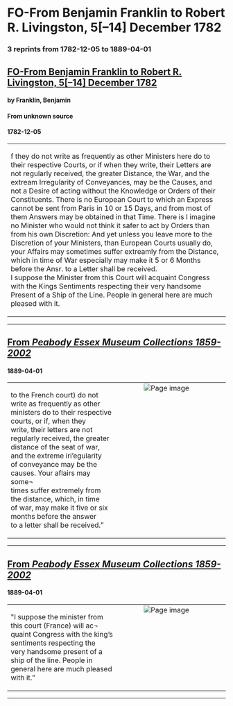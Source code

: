 
# FO-From Benjamin Franklin to Robert R. Livingston, 5[–14] December 1782

### 3 reprints from 1782-12-05 to 1889-04-01

## [FO-From Benjamin Franklin to Robert R. Livingston, 5[–14] December 1782](https://founders.archives.gov/documents/Franklin/01-38-02-0305)

#### by Franklin, Benjamin

#### From unknown source

#### 1782-12-05

<table style="width: 100%;"><tr><td style="width: 50%">

f they do not write as frequently as other Ministers here do to their respective Courts, or if when they write, their Letters are not regularly received, the greater Distance, the War, and the extream Irregularity of Conveyances, may be the Causes, and not a Desire of acting without the Knowledge or Orders of their Constituents. There is no European Court to which an Express cannot be sent from Paris in 10 or 15 Days, and from most of them Answers may be obtained in that Time. There is I imagine no Minister who would not think it safer to act by Orders than from his own Discretion: And yet unless you leave more to the Discretion of your Ministers, than European Courts usually do, your Affairs may sometimes suffer extreamly from the Distance, which in time of War especially may make it 5 or 6 Months before the Ansr. to a Letter shall be received.  
I suppose the Minister from this Court will acquaint Congress with the Kings Sentiments respecting their very handsome Present of a Ship of the Line. People in general here are much pleased with it.
</td></tr></table>

---

## [From _Peabody Essex Museum Collections 1859-2002_](https://archive.org/details/sim_peabody-essex-museum-collections_april-may-june-1889_26_4-6/page/n13/mode/1up?view=theater)

#### 1889-04-01

<table style="width: 100%;"><tr><td style="width: 50%">

  
to the French court) do not write as frequently as other  
ministers do to their respective courts, or if, when they  
write, their letters are not regularly received, the greater  
distance of the seat of war, and the extreme iri’egularity  
of conveyance may be the causes. Your aflairs may some¬  
times suffer extremely from the distance, which, in time  
of war, may make it five or six months before the answer  
to a letter shall be received.”
</td><td style="width: 50%; max-height: 75%; margin: auto; display: block;">
<img alt="Page image" src="https://iiif.archive.org/iiif/sim_peabody-essex-museum-collections_april-may-june-1889_26_4-6&#0036;13/pct:27.251838,25.574053,58.318015,13.662457/600,/0/default.jpg"/>
</td>
</tr></table>

---

## [From _Peabody Essex Museum Collections 1859-2002_](https://archive.org/details/sim_peabody-essex-museum-collections_april-may-june-1889_26_4-6/page/n39/mode/1up?view=theater)

#### 1889-04-01

<table style="width: 100%;"><tr><td style="width: 50%">

  
&quot;I suppose the minister from this court (France) will ac¬  
quaint Congress with the king’s sentiments respecting the  
very handsome present of a ship of the line. People in  
general here are much pleased with it.”
</td><td style="width: 50%; max-height: 75%; margin: auto; display: block;">
<img alt="Page image" src="https://iiif.archive.org/iiif/sim_peabody-essex-museum-collections_april-may-june-1889_26_4-6&#0036;39/pct:28.170956,39.965398,58.088235,6.833910/600,/0/default.jpg"/>
</td>
</tr></table>

---

